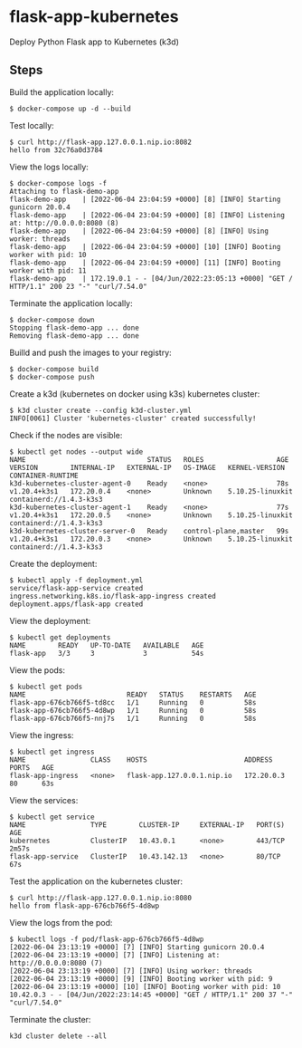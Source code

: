# flask-app-kubernetes

Deploy Python Flask app to Kubernetes (k3d)

## Steps

Build the application locally:

```
$ docker-compose up -d --build
```

Test locally:

```
$ curl http://flask-app.127.0.0.1.nip.io:8082
hello from 32c76a0d3784
```

View the logs locally:

```
$ docker-compose logs -f
Attaching to flask-demo-app
flask-demo-app    | [2022-06-04 23:04:59 +0000] [8] [INFO] Starting gunicorn 20.0.4
flask-demo-app    | [2022-06-04 23:04:59 +0000] [8] [INFO] Listening at: http://0.0.0.0:8080 (8)
flask-demo-app    | [2022-06-04 23:04:59 +0000] [8] [INFO] Using worker: threads
flask-demo-app    | [2022-06-04 23:04:59 +0000] [10] [INFO] Booting worker with pid: 10
flask-demo-app    | [2022-06-04 23:04:59 +0000] [11] [INFO] Booting worker with pid: 11
flask-demo-app    | 172.19.0.1 - - [04/Jun/2022:23:05:13 +0000] "GET / HTTP/1.1" 200 23 "-" "curl/7.54.0"
```

Terminate the application locally:

```
$ docker-compose down
Stopping flask-demo-app ... done
Removing flask-demo-app ... done
```

Builld and push the images to your registry:

```
$ docker-compose build
$ docker-compose push
```

Create a k3d (kubernetes on docker using k3s) kubernetes cluster:

```
$ k3d cluster create --config k3d-cluster.yml
INFO[0061] Cluster 'kubernetes-cluster' created successfully!
```

Check if the nodes are visible:

```
$ kubectl get nodes --output wide
NAME                              STATUS   ROLES                  AGE   VERSION        INTERNAL-IP   EXTERNAL-IP   OS-IMAGE   KERNEL-VERSION     CONTAINER-RUNTIME
k3d-kubernetes-cluster-agent-0    Ready    <none>                 78s   v1.20.4+k3s1   172.20.0.4    <none>        Unknown    5.10.25-linuxkit   containerd://1.4.3-k3s3
k3d-kubernetes-cluster-agent-1    Ready    <none>                 77s   v1.20.4+k3s1   172.20.0.5    <none>        Unknown    5.10.25-linuxkit   containerd://1.4.3-k3s3
k3d-kubernetes-cluster-server-0   Ready    control-plane,master   99s   v1.20.4+k3s1   172.20.0.3    <none>        Unknown    5.10.25-linuxkit   containerd://1.4.3-k3s3
```

Create the deployment:

```
$ kubectl apply -f deployment.yml
service/flask-app-service created
ingress.networking.k8s.io/flask-app-ingress created
deployment.apps/flask-app created
```

View the deployment:

```
$ kubectl get deployments
NAME        READY   UP-TO-DATE   AVAILABLE   AGE
flask-app   3/3     3            3           54s
```

View the pods:

```
$ kubectl get pods
NAME                         READY   STATUS    RESTARTS   AGE
flask-app-676cb766f5-td8cc   1/1     Running   0          58s
flask-app-676cb766f5-4d8wp   1/1     Running   0          58s
flask-app-676cb766f5-nnj7s   1/1     Running   0          58s
```

View the ingress:

```
$ kubectl get ingress
NAME                CLASS    HOSTS                        ADDRESS      PORTS   AGE
flask-app-ingress   <none>   flask-app.127.0.0.1.nip.io   172.20.0.3   80      63s
```

View the services:

```
$ kubectl get service
NAME                TYPE        CLUSTER-IP     EXTERNAL-IP   PORT(S)   AGE
kubernetes          ClusterIP   10.43.0.1      <none>        443/TCP   2m57s
flask-app-service   ClusterIP   10.43.142.13   <none>        80/TCP    67s
```

Test the application on the kubernetes cluster:

```
$ curl http://flask-app.127.0.0.1.nip.io:8080
hello from flask-app-676cb766f5-4d8wp
```

View the logs from the pod:

```
$ kubectl logs -f pod/flask-app-676cb766f5-4d8wp
[2022-06-04 23:13:19 +0000] [7] [INFO] Starting gunicorn 20.0.4
[2022-06-04 23:13:19 +0000] [7] [INFO] Listening at: http://0.0.0.0:8080 (7)
[2022-06-04 23:13:19 +0000] [7] [INFO] Using worker: threads
[2022-06-04 23:13:19 +0000] [9] [INFO] Booting worker with pid: 9
[2022-06-04 23:13:19 +0000] [10] [INFO] Booting worker with pid: 10
10.42.0.3 - - [04/Jun/2022:23:14:45 +0000] "GET / HTTP/1.1" 200 37 "-" "curl/7.54.0"
```

Terminate the cluster:

```
k3d cluster delete --all
```
